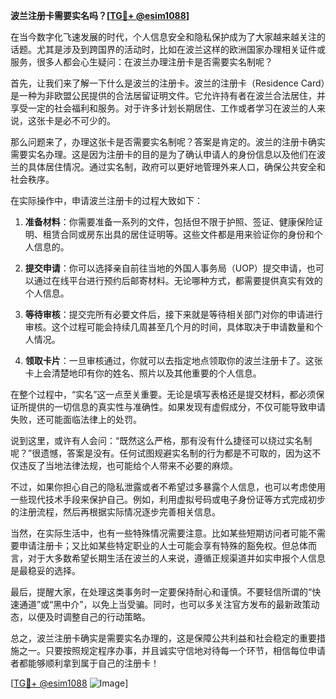 **波兰注册卡需要实名吗？[[TG💪+ @esim1088](https://t.me/s/esim1088)]**

在当今数字化飞速发展的时代，个人信息安全和隐私保护成为了大家越来越关注的话题。尤其是涉及到跨国界的活动时，比如在波兰这样的欧洲国家办理相关证件或服务，很多人都会心生疑问：在波兰办理注册卡是否需要实名制呢？

首先，让我们来了解一下什么是波兰的注册卡。波兰的注册卡（Residence Card）是一种为非欧盟公民提供的合法居留证明文件。它允许持有者在波兰合法居住，并享受一定的社会福利和服务。对于许多计划长期居住、工作或者学习在波兰的人来说，这张卡是必不可少的。

那么问题来了，办理这张卡是否需要实名制呢？答案是肯定的。波兰的注册卡确实需要实名办理。这是因为注册卡的目的是为了确认申请人的身份信息以及他们在波兰的具体居住情况。通过实名制，政府可以更好地管理外来人口，确保公共安全和社会秩序。

在实际操作中，申请波兰注册卡的过程大致如下：

1. **准备材料**：你需要准备一系列的文件，包括但不限于护照、签证、健康保险证明、租赁合同或房东出具的居住证明等。这些文件都是用来验证你的身份和个人信息的。

2. **提交申请**：你可以选择亲自前往当地的外国人事务局（UOP）提交申请，也可以通过在线平台进行预约后邮寄材料。无论哪种方式，都需要提供真实有效的个人信息。

3. **等待审核**：提交完所有必要文件后，接下来就是等待相关部门对你的申请进行审核。这个过程可能会持续几周甚至几个月的时间，具体取决于申请数量和个人情况。

4. **领取卡片**：一旦审核通过，你就可以去指定地点领取你的波兰注册卡了。这张卡上会清楚地印有你的姓名、照片以及其他重要的个人信息。

在整个过程中，“实名”这一点至关重要。无论是填写表格还是提交材料，都必须保证所提供的一切信息的真实性与准确性。如果发现有虚假成分，不仅可能导致申请失败，还可能面临法律上的处罚。

说到这里，或许有人会问：“既然这么严格，那有没有什么捷径可以绕过实名制呢？”很遗憾，答案是没有。任何试图规避实名制的行为都是不可取的，因为这不仅违反了当地法律法规，也可能给个人带来不必要的麻烦。

不过，如果你担心自己的隐私泄露或者不希望过多暴露个人信息，也可以考虑使用一些现代技术手段来保护自己。例如，利用虚拟号码或电子身份证等方式完成初步的注册流程，然后再根据实际情况逐步完善相关信息。

当然，在实际生活中，也有一些特殊情况需要注意。比如某些短期访问者可能不需要申请注册卡；又比如某些特定职业的人士可能会享有特殊的豁免权。但总体而言，对于大多数希望长期生活在波兰的人来说，遵循正规渠道并如实申报个人信息是最稳妥的选择。

最后，提醒大家，在处理这类事务时一定要保持耐心和谨慎。不要轻信所谓的“快速通道”或“黑中介”，以免上当受骗。同时，也可以多关注官方发布的最新政策动态，以便及时调整自己的行动策略。

总之，波兰注册卡确实是需要实名办理的，这是保障公共利益和社会稳定的重要措施之一。只要按照规定程序办事，并且诚实守信地对待每一个环节，相信每位申请者都能够顺利拿到属于自己的注册卡！

[[TG💪+ @esim1088](https://t.me/s/esim1088) ![Image](https://i.postimg.cc/4NQfJmqS/Snipaste-2025-05-13-00-14-12.png)]